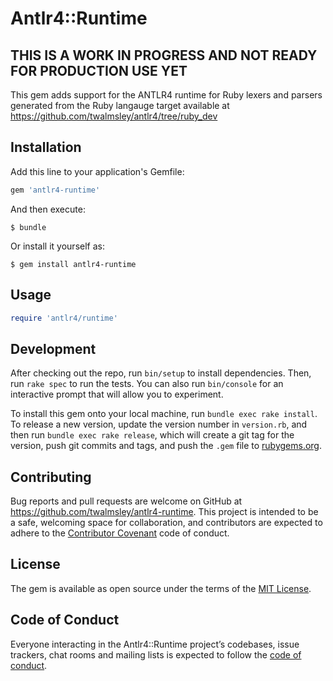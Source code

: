 # Antlr4::Runtime

## THIS IS A WORK IN PROGRESS AND NOT READY FOR PRODUCTION USE YET
This gem adds support for the ANTLR4 runtime for Ruby lexers and parsers generated from the Ruby langauge 
target available at https://github.com/twalmsley/antlr4/tree/ruby_dev
## Installation

Add this line to your application's Gemfile:

```ruby
gem 'antlr4-runtime'
```

And then execute:

    $ bundle

Or install it yourself as:

    $ gem install antlr4-runtime

## Usage

```Ruby
require 'antlr4/runtime'
````

## Development

After checking out the repo, run `bin/setup` to install dependencies. Then, run `rake spec` to run the tests. You can also run `bin/console` for an interactive prompt that will allow you to experiment.

To install this gem onto your local machine, run `bundle exec rake install`. To release a new version, update the version number in `version.rb`, and then run `bundle exec rake release`, which will create a git tag for the version, push git commits and tags, and push the `.gem` file to [rubygems.org](https://rubygems.org).

## Contributing

Bug reports and pull requests are welcome on GitHub at https://github.com/twalmsley/antlr4-runtime. This project is intended to be a safe, welcoming space for collaboration, and contributors are expected to adhere to the [Contributor Covenant](http://contributor-covenant.org) code of conduct.

## License

The gem is available as open source under the terms of the [MIT License](https://opensource.org/licenses/MIT).

## Code of Conduct

Everyone interacting in the Antlr4::Runtime project’s codebases, issue trackers, chat rooms and mailing lists is expected to follow the [code of conduct](https://github.com/[USERNAME]/antlr4-runtime/blob/master/CODE_OF_CONDUCT.md).
